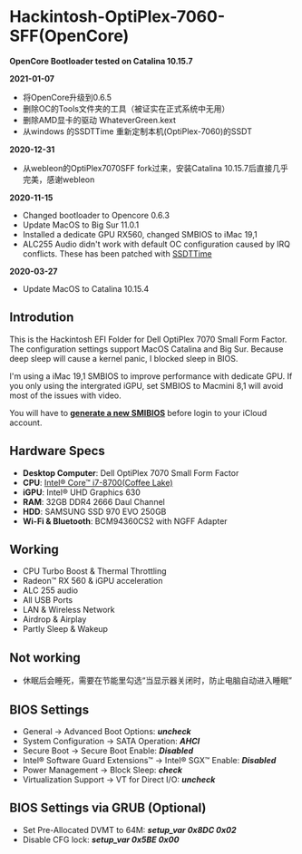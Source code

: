 # Hackintosh-OptiPlex-7060-SFF(OpenCore)
**OpenCore Bootloader tested on Catalina 10.15.7**

**2021-01-07**

- 将OpenCore升级到0.6.5
- 删除OC的Tools文件夹的工具（被证实在正式系统中无用）
- 删除AMD显卡的驱动 WhateverGreen.kext
- 从windows 的SSDTTime 重新定制本机(OptiPlex-7060)的SSDT

**2020-12-31**

* 从webleon的OptiPlex7070SFF fork过来，安装Catalina 10.15.7后直接几乎完美，感谢webleon

**2020-11-15**

* Changed bootloader to Opencore 0.6.3
* Update MacOS to Big Sur 11.0.1
* Installed a dedicate GPU RX560, changed SMBIOS to iMac 19,1
* ALC255 Audio didn't work with default OC configuration caused by IRQ conflicts. These has been patched with [SSDTTime](https://github.com/corpnewt/SSDTTime) 

**2020-03-27**

* Update MacOS to Catalina 10.15.4

## Introdution
This is the Hackintosh EFI Folder for Dell OptiPlex 7070 Small Form Factor. The configuration settings support MacOS Catalina and Big Sur. 
Because deep sleep will cause a kernel panic, I blocked sleep in BIOS. 

I'm using a iMac 19,1 SMBIOS to improve performance with dedicate GPU. If you only using the intergrated iGPU, set SMBIOS to Macmini 8,1 will avoid most of the issues with video. 

You will have to [**generate a new SMIBIOS**](https://github.com/corpnewt/GenSMBIOS) before login to your iCloud account.

## Hardware Specs
* **Desktop Computer**: Dell OptiPlex 7070 Small Form Factor
* **CPU**: [Intel® Core™ i7-8700(Coffee Lake)](https://ark.intel.com/content/www/us/en/ark/products/126686/intel-core-i7-8700-processor-12m-cache-up-to-4-60-ghz.html)
* **iGPU**: Intel® UHD Graphics 630
* **RAM**: 32GB DDR4 2666 Daul Channel
* **HDD**: SAMSUNG SSD 970 EVO 250GB
* **Wi-Fi & Bluetooth**: BCM94360CS2 with NGFF Adapter

## Working
* CPU Turbo Boost & Thermal Throttling
* Radeon™ RX 560 & iGPU acceleration
* ALC 255 audio
* All USB Ports
* LAN & Wireless Network
* Airdrop & Airplay
* Partly Sleep & Wakeup

## Not working
* 休眠后会睡死，需要在节能里勾选“当显示器关闭时，防止电脑自动进入睡眠”

## BIOS Settings
* General → Advanced Boot Options: ***uncheck***
* System Configuration → SATA Operation: ***AHCI***
* Secure Boot → Secure Boot Enable: ***Disabled***
* Intel® Software Guard Extensions™ → Intel® SGX™ Enable: ***Disabled***
* Power Management → Block Sleep: ***check***
* Virtualization Support → VT for Direct I/O: ***uncheck***

## BIOS Settings via GRUB (Optional)
* Set Pre-Allocated DVMT to 64M: 
***setup_var 0x8DC 0x02***
* Disable CFG lock: 
***setup_var 0x5BE 0x00***
